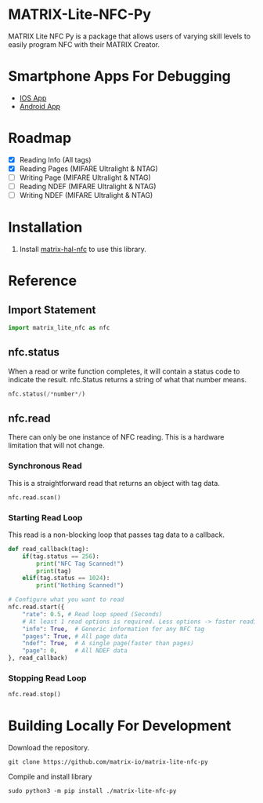 # MATRIX-Lite-NFC-Py

MATRIX Lite NFC Py is a package that allows users of varying skill levels to easily program NFC with their MATRIX Creator.

# Smartphone Apps For Debugging
- [IOS App](https://apps.apple.com/us/app/nfc-taginfo-by-nxp/id1246143596)
- [Android App](https://play.google.com/store/apps/details?id=com.nxp.nfc.tagwriter&hl=en_US)

# Roadmap
- [x] Reading Info  (All tags)
- [x] Reading Pages (MIFARE Ultralight & NTAG)
- [ ] Writing Page  (MIFARE Ultralight & NTAG)
- [ ] Reading NDEF  (MIFARE Ultralight & NTAG)
- [ ] Writing NDEF  (MIFARE Ultralight & NTAG)

# Installation
1. Install [matrix-hal-nfc](https://github.com/matrix-io/matrix-hal-nfc) to use this library.

# Reference

## Import Statement
```py
import matrix_lite_nfc as nfc
```

## nfc.status
When a read or write function completes, it will contain a status code to indicate the result. nfc.Status returns a string of what that number means.
```py
nfc.status(/*number*/)
```

## nfc.read
There can only be one instance of NFC reading. This is a hardware limitation that will not change.

### Synchronous Read
This is a straightforward read that returns an object with tag data.
```py
nfc.read.scan()
```

### Starting Read Loop
This read is a non-blocking loop that passes tag data to a callback.
```py
def read_callback(tag):
    if(tag.status == 256):
        print("NFC Tag Scanned!")
        print(tag)
    elif(tag.status == 1024):
        print("Nothing Scanned!")

# Configure what you want to read
nfc.read.start({
    "rate": 0.5, # Read loop speed (Seconds)
    # At least 1 read options is required. Less options -> faster reading!
    "info": True,  # Generic information for any NFC tag
    "pages": True, # All page data
    "ndef": True,  # A single page(faster than pages)
    "page": 0,     # All NDEF data
}, read_callback)
```

### Stopping Read Loop
```py
nfc.read.stop()
```


# Building Locally For Development
Download the repository.
```
git clone https://github.com/matrix-io/matrix-lite-nfc-py
```

Compile and install library
```
sudo python3 -m pip install ./matrix-lite-nfc-py
```
